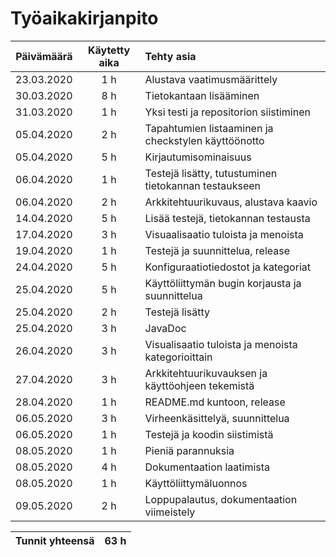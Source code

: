# Työaikakirjanpito

| Päivämäärä        | Käytetty aika  | Tehty asia                        |
|:-----------------:|:--------------:|:----------------------------------|
| 23.03.2020        | 1 h            | Alustava vaatimusmäärittely       |
| 30.03.2020        | 8 h            | Tietokantaan lisääminen           |
| 31.03.2020        | 1 h            | Yksi testi ja repositorion siistiminen |
| 05.04.2020        | 2 h            | Tapahtumien listaaminen ja checkstylen käyttöönotto |
| 05.04.2020        | 5 h            | Kirjautumisominaisuus |
| 06.04.2020        | 1 h            | Testejä lisätty, tutustuminen tietokannan testaukseen |
| 06.04.2020        | 2 h            | Arkkitehtuurikuvaus, alustava kaavio |
| 14.04.2020        | 5 h            | Lisää testejä, tietokannan testausta |
| 17.04.2020        | 3 h            | Visuaalisaatio tuloista ja menoista |
| 19.04.2020        | 1 h            | Testejä ja suunnittelua, release |
| 24.04.2020        | 5 h            | Konfiguraatiotiedostot ja kategoriat |
| 25.04.2020        | 5 h            | Käyttöliittymän bugin korjausta ja suunnittelua |
| 25.04.2020        | 2 h            | Testejä lisätty |
| 25.04.2020        | 3 h            | JavaDoc |
| 26.04.2020        | 3 h            | Visualisaatio tuloista ja menoista kategorioittain |
| 27.04.2020        | 3 h            | Arkkitehtuurikuvauksen ja käyttöohjeen tekemistä |
| 28.04.2020        | 1 h            | README.md kuntoon, release |
| 06.05.2020        | 3 h            | Virheenkäsittelyä, suunnittelua |
| 06.05.2020        | 1 h            | Testejä ja koodin siistimistä |
| 08.05.2020        | 1 h            | Pieniä parannuksia |
| 08.05.2020        | 4 h            | Dokumentaation laatimista |
| 08.05.2020        | 1 h            | Käyttöliittymäluonnos |
| 09.05.2020        | 2 h            | Loppupalautus, dokumentaation viimeistely |

|Tunnit yhteensä|63 h    |
|:-------------:|--------|
